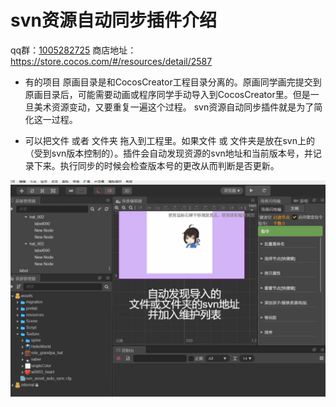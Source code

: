 # svn资源自动同步插件介绍

qq群：[1005282725](https://jq.qq.com/?_wv=1027&k=KnngtYjd)
商店地址：https://store.cocos.com/#/resources/detail/2587

- 有的项目 原画目录是和CocosCreator工程目录分离的。原画同学画完提交到原画目录后，可能需要动画或程序同学手动导入到CocosCreator里。但是一旦美术资源变动，又要重复一遍这个过程。
svn资源自动同步插件就是为了简化这一过程。

- 可以把文件 或者 文件夹 拖入到工程里。如果文件 或 文件夹是放在svn上的（受到svn版本控制的）。插件会自动发现资源的svn地址和当前版本号，并记录下来。执行同步的时候会检查版本号的更改从而判断是否更新。

![avatar](./a.gif)

